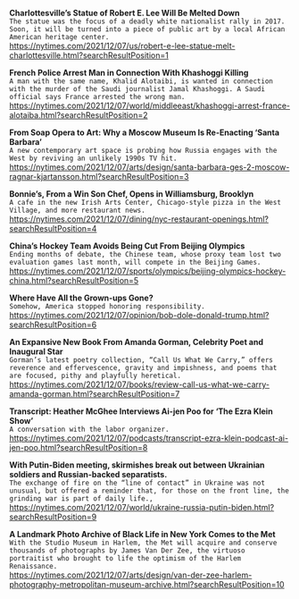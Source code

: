 **Charlottesville’s Statue of Robert E. Lee Will Be Melted Down**\
`The statue was the focus of a deadly white nationalist rally in 2017. Soon, it will be turned into a piece of public art by a local African American heritage center.`\
https://nytimes.com/2021/12/07/us/robert-e-lee-statue-melt-charlottesville.html?searchResultPosition=1

**French Police Arrest Man in Connection With Khashoggi Killing**\
`A man with the same name, Khalid Alotaibi, is wanted in connection with the murder of the Saudi journalist Jamal Khashoggi. A Saudi official says France arrested the wrong man.`\
https://nytimes.com/2021/12/07/world/middleeast/khashoggi-arrest-france-alotaiba.html?searchResultPosition=2

**From Soap Opera to Art: Why a Moscow Museum Is Re-Enacting ‘Santa Barbara’**\
`A new contemporary art space is probing how Russia engages with the West by reviving an unlikely 1990s TV hit.`\
https://nytimes.com/2021/12/07/arts/design/santa-barbara-ges-2-moscow-ragnar-kjartansson.html?searchResultPosition=3

**Bonnie’s, From a Win Son Chef, Opens in Williamsburg, Brooklyn**\
`A cafe in the new Irish Arts Center, Chicago-style pizza in the West Village, and more restaurant news.`\
https://nytimes.com/2021/12/07/dining/nyc-restaurant-openings.html?searchResultPosition=4

**China’s Hockey Team Avoids Being Cut From Beijing Olympics**\
`Ending months of debate, the Chinese team, whose proxy team lost two evaluation games last month, will compete in the Beijing Games.`\
https://nytimes.com/2021/12/07/sports/olympics/beijing-olympics-hockey-china.html?searchResultPosition=5

**Where Have All the Grown-ups Gone?**\
`Somehow, America stopped honoring responsibility.`\
https://nytimes.com/2021/12/07/opinion/bob-dole-donald-trump.html?searchResultPosition=6

**An Expansive New Book From Amanda Gorman, Celebrity Poet and Inaugural Star**\
`Gorman’s latest poetry collection, “Call Us What We Carry,” offers reverence and effervescence, gravity and impishness, and poems that are focused, pithy and playfully heretical.`\
https://nytimes.com/2021/12/07/books/review-call-us-what-we-carry-amanda-gorman.html?searchResultPosition=7

**Transcript: Heather McGhee Interviews Ai-jen Poo for ‘The Ezra Klein Show’**\
`A conversation with the labor organizer.`\
https://nytimes.com/2021/12/07/podcasts/transcript-ezra-klein-podcast-ai-jen-poo.html?searchResultPosition=8

**With Putin-Biden meeting, skirmishes break out between Ukrainian soldiers and Russian-backed separatists.**\
`The exchange of fire on the “line of contact” in Ukraine was not unusual, but offered a reminder that, for those on the front line, the grinding war is part of daily life.,`\
https://nytimes.com/2021/12/07/world/ukraine-russia-putin-biden.html?searchResultPosition=9

**A Landmark Photo Archive of Black Life in New York Comes to the Met**\
`With the Studio Museum in Harlem, the Met will acquire and conserve thousands of photographs by James Van Der Zee, the virtuoso portraitist who brought to life the optimism of the Harlem Renaissance.`\
https://nytimes.com/2021/12/07/arts/design/van-der-zee-harlem-photography-metropolitan-museum-archive.html?searchResultPosition=10

